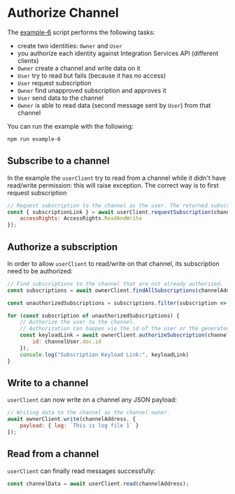 # Authorize Channel

The [example-6](https://github.com/iotaledger/integration-services/blob/develop/clients/node/examples/6-AuthorizeToChannel.ts)
script performs the following tasks:

* create two identities: `Owner` and `User`
* you authorize each identity against Integration Services API (different clients)
* `Owner` create a channel and write data on it
* `User` try to read but fails (because it has no access)
* `User` request subscription
* `Owner` find unapproved subscription and approves it
* `User` send data to the channel
* `Owner` is able to read data (second message sent by `User`) from that channel

You can run the example with the following:

```bash
npm run example-6
```

## Subscribe to a channel

In the example the `userClient` try to read from a channel while it didn't have read/write permission: this will raise exception. The correct way is to first request subscription

```js
// Request subscription to the channel as the user. The returned subscriptionLink can be used to authorize the user to the channel.
const { subscriptionLink } = await userClient.requestSubscription(channelAddress, {
    accessRights: AccessRights.ReadAndWrite
});
```

## Authorize a subscription

In order to allow `userClient` to read/write on that channel, its subscription need to be authorized:

```js
// Find subscriptions to the channel that are not already authorized.
const subscriptions = await ownerClient.findAllSubscriptions(channelAddress, false);

const unauthorizedSubscriptions = subscriptions.filter(subscription => !subscription.isAuthorized)

for (const subscription of unauthorizedSubscriptions) {
    // Authorize the user to the channel. 
    // Authorization can happen via the id of the user or the generated subscription link.
    const keyloadLink = await ownerClient.authorizeSubscription(channelAddress, {
        id: channelUser.doc.id
    });
    console.log("Subscription Keyload Link:", keyloadLink)
}
```

## Write to a channel

`userClient` can now write on a channel any JSON payload:

```js
// Writing data to the channel as the channel owner.
await ownerClient.write(channelAddress, {
    payload: { log: `This is log file 1` }
});
```

## Read from a channel

`userClient` can finally read messages successfully:

```js
const channelData = await userClient.read(channelAddress);
```


